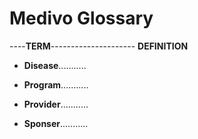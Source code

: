 Medivo Glossary
===============
----**TERM**--------------------- **DEFINITION** 
- **Disease**...........

- **Program**...........

- **Provider**...........

- **Sponser**...........
